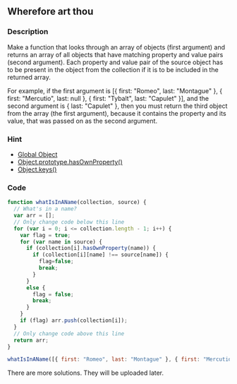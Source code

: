 ## Wherefore art thou

### Description
Make a function that looks through an array of objects (first argument) and returns an array of all objects that have matching property and value pairs (second argument). Each property and value pair of the source object has to be present in the object from the collection if it is to be included in the returned array.

For example, if the first argument is [{ first: "Romeo", last: "Montague" }, { first: "Mercutio", last: null }, { first: "Tybalt", last: "Capulet" }], and the second argument is { last: "Capulet" }, then you must return the third object from the array (the first argument), because it contains the property and its value, that was passed on as the second argument.

### Hint
- [Global Object](https://developer.mozilla.org/en-US/docs/Web/JavaScript/Reference/Global_Objects/Object)
- [Object.prototype.hasOwnProperty()](https://developer.mozilla.org/en-US/docs/Web/JavaScript/Reference/Global_Objects/Object/hasOwnProperty)
- [Object.keys()](https://developer.mozilla.org/en-US/docs/Web/JavaScript/Reference/Global_Objects/Object/keys)

### Code

```javascript
function whatIsInAName(collection, source) {
  // What's in a name?
  var arr = [];
  // Only change code below this line
  for (var i = 0; i <= collection.length - 1; i++) {
    var flag = true;
    for (var name in source) {
      if (collection[i].hasOwnProperty(name)) {
        if (collection[i][name] !== source[name]) {
          flag=false; 
          break;
        }
      }
      else {
        flag = false;
        break;
      }
    }
    if (flag) arr.push(collection[i]);
  }
  // Only change code above this line
  return arr;
}

whatIsInAName([{ first: "Romeo", last: "Montague" }, { first: "Mercutio", last: null }, { first: "Tybalt", last: "Capulet" }], { last: "Capulet" });

```

There are more solutions. They will be uploaded later.
